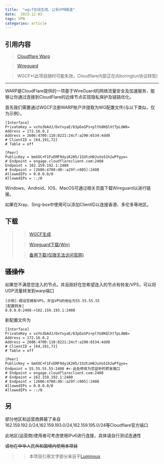 ```yaml
---
title:  "wgcf在线生成、公有VPN隧道"
date:  2023-12-03
tags: VPN
categories: article
---
```

引用内容
---
> [Cloudflare Warp](https://one.one.one.one)

> [Wireguard](https://wireguard.com)

> WGCF*(此项目随时可能失效，Cloudflare内部正在向boringtun协议转型)

---

WARP是CloudFlare提供的一项基于WireGuard的网络流量安全及加速服务，能够让你通过连接到CloudFlare的边缘节点实现隐私保护及链路优化。

首先我们需要通过WGCF注册WARP账户并提取为WG配置文件(与以下类似，仅为示例）。

```
[Interface]
PrivateKey = vxYo3bAdJ/DxYxyaE/63pDaSPs+plYUdKQlXtTpLdW8=
Address = 172.16.0.2
Address = 2606:4700:110:8221:24cf:a290:6534:4dd0
# ClientID = [64,191,72]
# Table = off

[Peer]
PublicKey = bmXOC+F1FxEMF9dyiK2H5/1SUtzH0JuVo51h2wPfgyo=
# Endpoint = engage.cloudflareclient.com:2408
Endpoint = 162.159.192.1:2408
# Endpoint = [2606:4700:d0::a29f:c005]:2408
AllowedIPs = 0.0.0.0/0
AllowedIPs = ::/0
```

Windows、Android、IOS、MacOS可通过相关页面下载Wireguard以进行链接。

如果在Xray、Sing-box中使用可以添加ClientID以连接香港、多伦多等地区。

下载
---
>
> >[WGCF生成](https://wgcf.xzc-meina.top)
>
> >[Wireguard下载(Win)](https://download.wireguard.com/windows-client/)
>
> >[备用下载(仅限无法访问官网)](https://drive.xzc-meina.top/api/raw/?path=/Tunnel/wireguard-amd64-0.5.3.msi)

~~骚操作~~
---
如果您不满意您连入的节点。并且刚好在您希望连入的节点有转发/VPS，可以将UDP流量转发到warp端口
```
[示例]-假设您拥有VPS，并且VPS的地址为55.55.55.55
[配置转发]
0.0.0.0:2408->162.159.193.1:2408
```
新配置文件为
```
[Interface]
PrivateKey = vxYo3bAdJ/DxYxyaE/63pDaSPs+plYUdKQlXtTpLdW8=
Address = 172.16.0.2
Address = 2606:4700:110:8221:24cf:a290:6534:4dd0
# ClientID = [64,191,72]
# Table = off

[Peer]
PublicKey = bmXOC+F1FxEMF9dyiK2H5/1SUtzH0JuVo51h2wPfgyo=
Endpoint = 55.55.55.55:2408 #<-此处修改为您监听的转发端口
# Endpoint = engage.cloudflareclient.com:2408
# Endpoint = 162.159.192.1:2408
# Endpoint = [2606:4700:d0::a29f:c005]:2408
AllowedIPs = 0.0.0.0/0
AllowedIPs = ::/0
```
另
---
部分地区和运营商屏蔽了来自162.159.192.0/24,162.159.193.0/24,162.159.195.0/24等Cloudflare官方端口

此地区(运营商)使用者可考虑使用IPv6进行连接，具体请自行测试连通性

~~请勿在中华人民共和国境内使用本项目~~





>>本项目引用文字部分来自于[Luminous](https://luotianyi.vc/5252.html)

